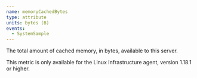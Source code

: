 ```yaml
---
name: memoryCachedBytes
type: attribute
units: bytes (B)
events:
  - SystemSample
---
```


The total amount of cached memory, in bytes, available to this server.

This metric is only available for the Linux Infrastructure agent, version 1.18.1 or higher.

